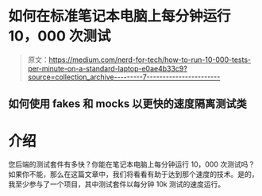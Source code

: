 # 如何在标准笔记本电脑上每分钟运行 10，000 次测试

> 原文：<https://medium.com/nerd-for-tech/how-to-run-10-000-tests-per-minute-on-a-standard-laptop-e0ae4b33c9?source=collection_archive---------7----------------------->

## 如何使用 fakes 和 mocks 以更快的速度隔离测试类

# 介绍

您后端的测试套件有多快？你能在笔记本电脑上每分钟运行 10，000 次测试吗？如果你不能，那么在这篇文章中，我们将看看有助于达到那个速度的技术。是的，我至少参与了一个项目，其中测试套件以每分钟 10k 测试的速度运行。